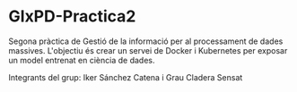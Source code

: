# GIxPD-Practica2
Segona pràctica de Gestió de la informació per al processament de dades massives.
L'objectiu és crear un servei de Docker i Kubernetes per exposar un model entrenat en ciència de dades.

Integrants del grup: Iker Sánchez Catena i Grau Cladera Sensat
